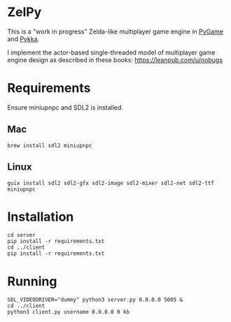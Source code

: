# ZelPy

This is a "work in progress" Zelda-like multiplayer game engine in [PyGame](https://www.pygame.org/) and [Pykka](https://www.pykka.org/en/latest/).

I implement the actor-based single-threaded model of multiplayer game engine design as described in these books: https://leanpub.com/u/nobugs

# Requirements

Ensure miniupnpc and SDL2 is installed.

## Mac

```
brew install sdl2 miniupnpc
```

## Linux

```
guix install sdl2 sdl2-gfx sdl2-image sdl2-mixer sdl2-net sdl2-ttf miniupnpc
```

# Installation

```
cd server
pip install -r requirements.txt
cd ../client
pip install -r requirements.txt
```

# Running

```
SDL_VIDEODRIVER="dummy" python3 server.py 0.0.0.0 5005 &
cd ../client
python3 client.py username 0.0.0.0 0 kb
```
